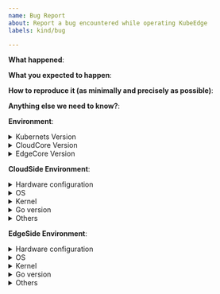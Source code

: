 ```yaml
---
name: Bug Report
about: Report a bug encountered while operating KubeEdge
labels: kind/bug

---
```


<!-- Please use this template while reporting a bug and provide as much info as possible. Thanks!-->
**What happened**:

**What you expected to happen**:

**How to reproduce it (as minimally and precisely as possible)**:

**Anything else we need to know?**:

**Environment**:
<details><summary>Kubernets Version</summary>

```console
$ kubelet --version
# paste output here
$ kubectl version
# paste output here
```

</details>

<details><summary>CloudCore Version</summary>

```console
$ cloudcore --version
# paste output here
```

</details>

<details><summary>EdgeCore Version</summary>

```console
$ edgecore --version
# paste output here
```

</details>

**CloudSide Environment**:
<details><summary>Hardware configuration</summary>

```console
$ lscpu
# paste output here
```

</details>

<details><summary>OS</summary>

```console
$ cat /etc/os-release
# paste output here
```

</details>

<details><summary>Kernel</summary>

```console
$ uname -a
# paste output here
```

</details>

<details><summary>Go version</summary>

```console
$ go version
# paste output here
```

</details>

<details><summary>Others</summary>
</details>

**EdgeSide Environment**:
<details><summary>Hardware configuration</summary>

```console
$ lscpu
# paste output here
```

</details>

<details><summary>OS</summary>

```console
$ cat /etc/os-release
# paste output here
```

</details>

<details><summary>Kernel</summary>

```console
$ uname -a
# paste output here
```

</details>

<details><summary>Go version</summary>

```console
$ go version
# paste output here
```

</details>

<details><summary>Others</summary>
</details>
